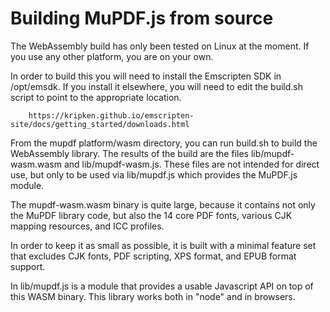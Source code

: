 # Building MuPDF.js from source

The WebAssembly build has only been tested on Linux at the moment. If you use
any other platform, you are on your own.

In order to build this you will need to install the Emscripten SDK in
/opt/emsdk. If you install it elsewhere, you will need to edit the build.sh
script to point to the appropriate location.

        https://kripken.github.io/emscripten-site/docs/getting_started/downloads.html

From the mupdf platform/wasm directory, you can run build.sh to build the WebAssembly library.
The results of the build are the files lib/mupdf-wasm.wasm and lib/mupdf-wasm.js.
These files are not intended for direct use, but only to be used via lib/mupdf.js which provides the MuPDF.js module.

The mupdf-wasm.wasm binary is quite large, because it contains not only the
MuPDF library code, but also the 14 core PDF fonts, various CJK mapping
resources, and ICC profiles.

In order to keep it as small as possible, it is built with a minimal feature set
that excludes CJK fonts, PDF scripting, XPS format, and EPUB format support.

In lib/mupdf.js is a module that provides a usable Javascript API on top of
this WASM binary. This library works both in "node" and in browsers.
